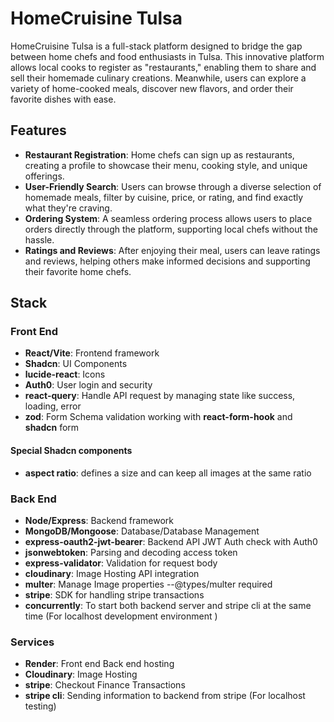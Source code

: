 # HomeCruisine Tulsa

HomeCruisine Tulsa is a full-stack platform designed to bridge the gap between home chefs and food enthusiasts in Tulsa. This innovative platform allows local cooks to register as "restaurants," enabling them to share and sell their homemade culinary creations. Meanwhile, users can explore a variety of home-cooked meals, discover new flavors, and order their favorite dishes with ease.

## Features

- **Restaurant Registration**: Home chefs can sign up as restaurants, creating a profile to showcase their menu, cooking style, and unique offerings.
- **User-Friendly Search**: Users can browse through a diverse selection of homemade meals, filter by cuisine, price, or rating, and find exactly what they're craving.
- **Ordering System**: A seamless ordering process allows users to place orders directly through the platform, supporting local chefs without the hassle.
- **Ratings and Reviews**: After enjoying their meal, users can leave ratings and reviews, helping others make informed decisions and supporting their favorite home chefs.

## Stack

### Front End

- **React/Vite**: Frontend framework
- **Shadcn**: UI Components
- **lucide-react**: Icons
- **Auth0**: User login and security
- **react-query**: Handle API request by managing state like success, loading, error
- **zod**: Form Schema validation working with **react-form-hook** and **shadcn** form

#### Special Shadcn components

- **aspect ratio**: defines a size and can keep all images at the same ratio

### Back End

- **Node/Express**: Backend framework
- **MongoDB/Mongoose**: Database/Database Management
- **express-oauth2-jwt-bearer**: Backend API JWT Auth check with Auth0
- **jsonwebtoken**: Parsing and decoding access token
- **express-validator**: Validation for request body
- **cloudinary**: Image Hosting API integration
- **multer**: Manage Image properties
  --@types/multer required
- **stripe**: SDK for handling stripe transactions
- **concurrently**: To start both backend server and stripe cli at the same time (For localhost development environment )

### Services

- **Render**: Front end Back end hosting
- **Cloudinary**: Image Hosting
- **stripe**: Checkout Finance Transactions
- **stripe cli**: Sending information to backend from stripe (For localhost testing)

